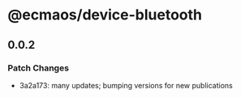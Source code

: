 # @ecmaos/device-bluetooth

## 0.0.2

### Patch Changes

- 3a2a173: many updates; bumping versions for new publications

